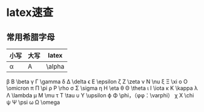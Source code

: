 # latex速查

## 常用希腊字母
|小写	|大写	|latex |
|---|---|---|
|α	|A	|\alpha|
β	B	\beta
γ	Γ	\gamma
δ	Δ	\delta
ϵ	E	\epsilon
ζ	Z	\zeta
ν	N	\nu
ξ	Ξ	\xi
ο	O	\omicron
π	Π	\pi
ρ	P	\rho
σ	Σ	\sigma
η	H	\eta
θ	Θ	\theta
ι	I	\iota
κ	K	\kappa
λ	Λ	\lambda
μ	M	\mu
τ	T	\tau
υ	Υ	\upsilon
ϕ	Φ	\phi，（φφ：\varphi）
χ	X	\chi
ψ	Ψ	\psi
ω	Ω	\omega
